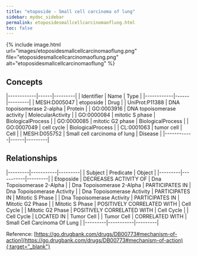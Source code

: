 ```yaml
---
title: "etoposide - Small cell carcinoma of lung"
sidebar: mydoc_sidebar
permalink: etoposidesmallcellcarcinomaoflung.html
toc: false 
---
```


{% include image.html url="images/etoposidesmallcellcarcinomaoflung.png" file="etoposidesmallcellcarcinomaoflung.png" alt="etoposidesmallcellcarcinomaoflung" %}

## Concepts

|------------|------|---------|
| Identifier | Name | Type    |
|------------|------|---------|
| MESH:D005047 | etoposide | Drug |
| UniProt:P11388 | DNA topoisomerase 2-alpha | Protein |
| GO:0003916 | DNA topoisomerase activity | MolecularActivity |
| GO:0000084 | mitotic S phase | BiologicalProcess |
| GO:0000085 | mitotic G2 phase | BiologicalProcess |
| GO:0007049 | cell cycle | BiologicalProcess |
| CL:0001063 | tumor cell | Cell |
| MESH:D055752 | Small cell carcinoma of lung | Disease |
|------------|------|---------|

## Relationships

|---------|-----------|---------|
| Subject | Predicate | Object  |
|---------|-----------|---------|
| Etoposide | DECREASES ACTIVITY OF | Dna Topoisomerase 2-Alpha |
| Dna Topoisomerase 2-Alpha | PARTICIPATES IN | Dna Topoisomerase Activity |
| Dna Topoisomerase Activity | PARTICIPATES IN | Mitotic S Phase |
| Dna Topoisomerase Activity | PARTICIPATES IN | Mitotic G2 Phase |
| Mitotic S Phase | POSITIVELY CORRELATED WITH | Cell Cycle |
| Mitotic G2 Phase | POSITIVELY CORRELATED WITH | Cell Cycle |
| Cell Cycle | LOCATED IN | Tumor Cell |
| Tumor Cell | CORRELATED WITH | Small Cell Carcinoma Of Lung |
|---------|-----------|---------|

Reference: [https://go.drugbank.com/drugs/DB00773#mechanism-of-action](https://go.drugbank.com/drugs/DB00773#mechanism-of-action){:target="_blank"}
